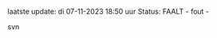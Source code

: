 laatste update: 
di 07-11-2023 18:50   uur 
Status: FAALT - fout - 
<div class="service R">svn</div>